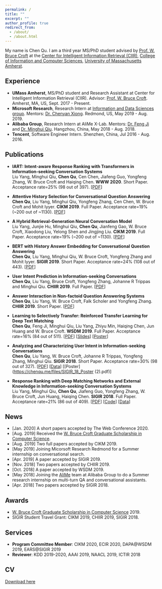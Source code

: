 ```yaml
---
permalink: /
title: ""
excerpt: ""
author_profile: true
redirect_from: 
  - /about/
  - /about.html
---
```


My name is Chen Qu. I am a third year MS/PhD student advised by [Prof. W. Bruce Croft](http://ciir.cs.umass.edu/croft) at the [Center for Intelligent Information Retrieval (CIIR)](http://ciir.cs.umass.edu/), [College of Information and Computer Sciences](https://www.cics.umass.edu/), [University of Massachusetts Amherst](https://www.umass.edu/).

## Experience
* **UMass Amherst**, MS/PhD student and Research Assistant at Center for Intelligent Information Retrieval (CIIR). Advisor: [Prof. W. Bruce Croft](http://ciir.cs.umass.edu/croft). Amherst, MA, US, Sept. 2017 - Present.  
* **Microsoft Research**, Research Intern at [Information and Data Sciences group](https://www.microsoft.com/en-us/research/group/information-and-data-sciences/). Mentors: [Dr. Chenyan Xiong](https://www.microsoft.com/en-us/research/people/cxiong/). Redmond, US, May 2019 - Aug. 2019.  
* **Alibaba Group**, Research Intern at AliMe X-Lab. Mentors: [Dr. Feng Ji](https://www.linkedin.com/in/feng-ji-68055b62/) and [Dr. Minghui Qiu](https://sites.google.com/site/qiumh0727/). Hangzhou, China, May 2018 - Aug. 2018.
* **Tencent**, Software Engineer Intern. Shenzhen, China, Jul 2016 - Aug. 2016.

## Publications
* **IART: Intent-aware Response Ranking with Transformers in Information-seeking Conversation Systems**  
Liu Yang, Minghui Qiu, **Chen Qu**, Cen Chen, Jiafeng Guo, Yongfeng Zhang, W. Bruce Croft and Haiqing Chen. **WWW 2020**. Short Paper. Acceptance rate=25% (98 out of 397). [[PDF](https://arxiv.org/abs/2002.00571)]  

* **Attentive History Selection for Conversational Question Answering**  
**Chen Qu**, Liu Yang, Minghui Qiu, Yongfeng Zhang, Cen Chen, W. Bruce Croft and Mohit Iyyer. **CIKM 2019**. Full Paper. Acceptance rate=19% (~200 out of ~1130). [[PDF](https://arxiv.org/abs/1908.09456)]  

* **A Hybrid Retrieval-Generation Neural Conversation Model**  
Liu Yang, Junjie Hu, Minghui Qiu, **Chen Qu**, Jianfeng Gao, W. Bruce Croft, Xiaodong Liu, Yelong Shen and Jingjing Liu. **CIKM 2019**. Full Paper. Acceptance rate=19% (~200 out of ~1130). [[PDF](https://arxiv.org/abs/1904.09068)]  

* **BERT with History Answer Embedding for Conversational Question Answering**  
**Chen Qu**, Liu Yang, Minghui Qiu, W. Bruce Croft, Yongfeng Zhang and Mohit Iyyer. **SIGIR 2019**. Short Paper. Acceptance rate=24% (108 out of 443). [[PDF](https://arxiv.org/abs/1905.05412)]  

* **User Intent Prediction in Information-seeking Conversations**  
**Chen Qu**, Liu Yang, Bruce Croft, Yongfeng Zhang, Johanne R Trippas and Minghui Qiu. **CHIIR 2019**. Full Paper. [[PDF](http://arxiv.org/abs/1901.03489)]  

* **Answer Interaction in Non-factoid Question Answering Systems**  
**Chen Qu**, Liu Yang, W. Bruce Croft, Falk Scholer and Yongfeng Zhang. **CHIIR 2019**. Short Paper. [[PDF](https://arxiv.org/abs/1901.03491)]  

* **Learning to Selectively Transfer: Reinforced Transfer Learning for Deep Text Matching**  
**Chen Qu**, Feng Ji, Minghui Qiu, Liu Yang, Zhiyu Min, Haiqing Chen, Jun Huang and W. Bruce Croft. **WSDM 2019**. Full Paper. Acceptance rate=16% (84 out of 511). [[PDF](http://arxiv.org/abs/1812.11561)] [[Slides](https://chenqu.me/files/Learning_to_Selectively_Transfer_WSDM19_QU.pdf)] [[Poster](https://chenqu.me/files/WSDM_19_Poster.pdf)]  

* **Analyzing and Characterizing User Intent in Information-seeking Conversations**  
**Chen Qu**, Liu Yang, W. Bruce Croft, Johanne R Trippas, Yongfeng Zhang, Minghui Qiu. **SIGIR 2018**. Short Paper. Acceptance rate=30% (98 out of 327). [[PDF](https://arxiv.org/abs/1804.08759)] [[Data](https://ciir.cs.umass.edu/downloads/msdialog/)] [[Poster](https://chenqu.me/files/SIGIR_18_Poster (2).pdf)]

* **Response Ranking with Deep Matching Networks and External Knowledge in Information-seeking Conversation Systems**  
Liu Yang, Minghui Qiu, **Chen Qu**, Jiafeng Guo, Yongfeng Zhang, W. Bruce Croft, Jun Huang, Haiqing Chen. **SIGIR 2018**. Full Paper. Acceptance rate=21% (86 out of  409). [[PDF](https://arxiv.org/abs/1805.00188)] [[Code](https://github.com/yangliuy/NeuralResponseRanking)] [[Data](https://ciir.cs.umass.edu/downloads/msdialog/)]

## News
* [Jan. 2020]  A short papers accepted by The Web Conference 2020.  
* [Aug. 2019]  Received the [W. Bruce Croft Graduate Scholarship in Computer Science](https://www.cics.umass.edu/support).  
* [Aug. 2019]  Two full papers accepted by CIKM 2019.  
* [May 2019]  Joining Micorsoft Research Redmond for a Summer internship on conversational search.  
* [Apr. 2019]  A paper accepted by SIGIR 2019.
* [Nov. 2018]  Two papers accepted by CHIIR 2019.
* [Oct. 2018]  A paper accepted by WSDM 2019.
* [May 2018]  Joining the [AliMe](http://alixiaomi.com/) team at Alibaba Group to do a Summer research internship on multi-turn QA and conversational assistants.
* [Apr. 2018]  Two papers accepted by SIGIR 2018.

## Awards
* [W. Bruce Croft Graduate Scholarship in Computer Science](https://www.cics.umass.edu/support) 2019.  
* SIGIR Student Travel Grant: CIKM 2019, CHIIR 2019, SIGIR 2018.

## Services
* **Program Committee Member**: CIKM 2020, ECIR 2020, DAPA@WSDM 2019, EARS@SIGIR 2019  
* **Reviewer**: KDD 2019-2020, AAAI 2019, NAACL 2019, ICTIR 2018  

## CV
[Download here](https://chenqu.me/files/ChenQU_CV.pdf)

